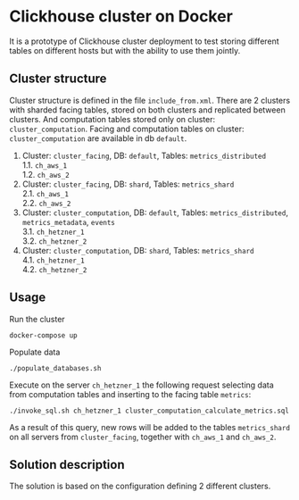 # Clickhouse cluster on Docker

It is a prototype of Clickhouse cluster deployment to test storing different tables on different hosts but with the ability to use them jointly.

## Cluster structure
Cluster structure is defined in the file `include_from.xml`. There are 2 clusters with sharded facing tables, stored on both clusters and replicated between clusters. And computation tables stored only on cluster: `cluster_computation`. Facing and computation tables on cluster: `cluster_computation` are available in db `default`.  
1. Cluster: `cluster_facing`, DB: `default`, Tables: `metrics_distributed`  
1.1. `ch_aws_1`  
1.2. `ch_aws_2`  
2. Cluster: `cluster_facing`, DB: `shard`, Tables: `metrics_shard`  
2.1. `ch_aws_1`  
2.2. `ch_aws_2`  
3. Cluster: `cluster_computation`, DB: `default`, Tables: `metrics_distributed`, `metrics_metadata`, `events`  
3.1. `ch_hetzner_1`  
3.2. `ch_hetzner_2`  
4. Cluster: `cluster_computation`, DB: `shard`, Tables: `metrics_shard`  
4.1. `ch_hetzner_1`  
4.2. `ch_hetzner_2`  


## Usage

Run the cluster

    docker-compose up

Populate data

    ./populate_databases.sh
    
Execute on the server `ch_hetzner_1` the following request selecting data from computation tables and inserting to the facing table `metrics`:

    ./invoke_sql.sh ch_hetzner_1 cluster_computation_calculate_metrics.sql
As a result of this query, new rows will be added to the tables `metrics_shard` on all servers from `cluster_facing`, together with `ch_aws_1` and `ch_aws_2`.  
    
    
## Solution description

The solution is based on the configuration defining 2 different clusters.  